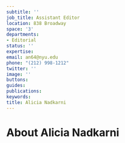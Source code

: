 ```yaml
---
subtitle: ''
job_title: Assistant Editor
location: 838 Broadway
space: '3'
departments:
- Editorial
status: ''
expertise: 
email: an64@nyu.edu
phone: "(212) 998-1212"
twitter: ''
image: ''
buttons: 
guides: 
publications: 
keywords: 
title: Alicia Nadkarni
---
```


# About Alicia Nadkarni